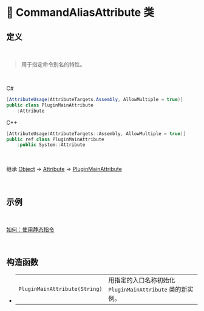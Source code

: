# 🔖 CommandAliasAttribute 类

## 定义

<br>

> 用于指定命令别名的特性。

<br>

C#
```cs
[AttributeUsage(AttributeTargets.Assembly, AllowMultiple = true)]
public class PluginMainAttribute
    :Attribute
```
C++
```cpp
[AttributeUsage(AttributeTargets::Assembly, AllowMultiple = true)]
public ref class PluginMainAttribute
    :public System::Attribute
```
<br>

继承 [Object](https://docs.microsoft.com/DotNET/api/system.object) → [Attribute](https://docs.microsoft.com/DotNET/api/system.attribute) → [PluginMainAttribute](CommandAliasAttribute)
   
<br>

## 示例

<br>

[如何：使用静态指令](../../../../../HowTo/Static_DynamicCommand)

<br>

## 构造函数
- 
    |||
    |-|-|
    |`PluginMainAttribute(String)`|用指定的入口名称初始化 `PluginMainAttribute` 类的新实例。|

<br>


